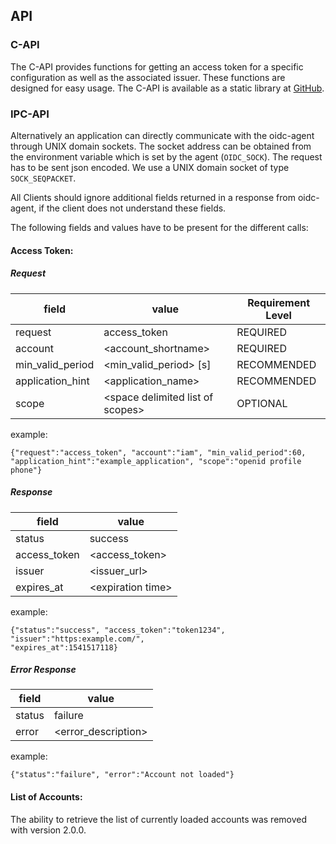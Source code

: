 ## API
### C-API
The C-API provides functions for getting an access token for a specific configuration as well as the
associated issuer. These functions are designed for easy usage. The C-API is available as a static library at [GitHub](https://github.com/indigo-dc/oidc-agent/releases).

### IPC-API
Alternatively an application can directly communicate with the oidc-agent through UNIX domain sockets. The socket address can be obtained from the environment variable which is set by the agent (```OIDC_SOCK```). The request has to be sent json encoded. We use a UNIX domain socket of type ```SOCK_SEQPACKET```.

All Clients should ignore additional fields returned in a response from
oidc-agent, if the client does not understand these fields.

The following fields and values have to be present for the different calls:

#### Access Token:
##### Request
| field            | value                              | Requirement Level |
|------------------|------------------------------------|-------------------|
| request          | access_token                       | REQUIRED          |
| account          | &lt;account_shortname&gt;              | REQUIRED          |
| min_valid_period | &lt;min_valid_period&gt; [s]           | RECOMMENDED       |
| application_hint | &lt;application_name&gt;            | RECOMMENDED       |
| scope            | &lt;space delimited list of scopes&gt; | OPTIONAL          |

example:
```
{"request":"access_token", "account":"iam", "min_valid_period":60,
"application_hint":"example_application", "scope":"openid profile phone"}
```

##### Response
| field        | value          |
|--------------|----------------|
| status       | success        |
| access_token | &lt;access_token&gt; |
| issuer       | &lt;issuer_url&gt; |
| expires_at       | &lt;expiration time&gt; |

example:
```
{"status":"success", "access_token":"token1234", "issuer":"https:example.com/",
"expires_at":1541517118}
```

##### Error Response
| field  | value               |
|--------|---------------------|
| status | failure             |
| error  | &lt;error_description&gt; |

example:
```
{"status":"failure", "error":"Account not loaded"}
```

#### List of Accounts:
The ability to retrieve the list of currently loaded accounts was removed with version 2.0.0.


